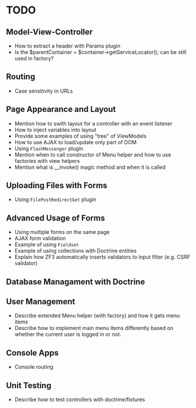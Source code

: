 # TODO

## Model-View-Controller

  * How to extract a header with Params plugin
  * Is the $parentContainer = $container->getServiceLocator(); can be still used in factory?
  
## Routing

  * Case sensitivity in URLs
  
## Page Appearance and Layout 
  
  * Mention how to swith layout for a controller with an event listener
  * How to inject variables into layout
  * Provide some examples of using "tree" of ViewModels
  * How to use AJAX to load/update only part of DOM
  * Using `FlashMessenger` plugin
  * Mention when to call constructor of Menu helper and how to use factories with view helpers
  * Mention what is __invoke() magic method and when it is called

## Uploading Files with Forms

  * Using `FilePostRedirectGet` plugin
  
## Advanced Usage of Forms

  * Using multiple forms on the same page
  * AJAX form validation
  * Example of using `Fieldset`
  * Example of using collections with Doctrine entities
  * Explain how ZF3 automatically inserts validators to input filter (e.g. CSRF validator)

## Database Managament with Doctrine

  
## User Management
 
  * Describe extended Menu helper (with factory) and how it gets menu items
  * Describe how to implement main menu items differently based on whether the current user is logged in or not.

## Console Apps

  * Console routing

## Unit Testing

  * Describe how to test controllers with doctrine/fixtures

